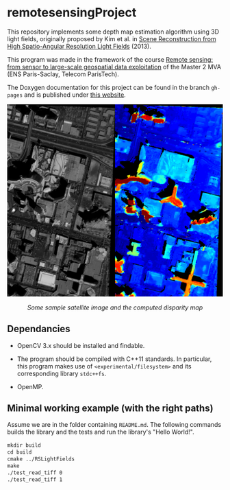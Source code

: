 # remotesensingProject


This repository implements some depth map estimation algorithm using 3D light fields, originally proposed by Kim et al. in [Scene Reconstruction from High Spatio-Angular Resolution Light Fields](https://www.disneyresearch.com/publication/scene-reconstruction-from-high-spatio-angular-resolution-light-fields/) (2013). 


This program was made in the framework of the course [Remote sensing: from sensor to large-scale geospatial data exploitation](https://mvaisat.wp.imt.fr/) of the Master 2 MVA (ENS Paris-Saclay, Telecom ParisTech).


The Doxygen documentation for this project can be found in the branch `gh-pages` and is published under [this website](https://14chanwa.github.io/remotesensingProject/).


<p align="center">
<img src="https://raw.githubusercontent.com/14chanwa/remotesensingProject/master/report/images/SkysatLR18_240_img/1521805051081_dmap_050.png" width="800">
</p>
<p align="center"><em>Some sample satellite image and the computed disparity map</em></p>


## Dependancies


* OpenCV 3.x should be installed and findable.

* The program should be compiled with C++11 standards. In particular, this program makes use of `<experimental/filesystem>` and its corresponding library `stdc++fs`.

* OpenMP.


## Minimal working example (with the right paths)


Assume we are in the folder containing `README.md`. The following commands builds the library and the tests and run the library's "Hello World!".

```
mkdir build
cd build
cmake ../RSLightFields
make
./test_read_tiff 0
./test_read_tiff 1
```

